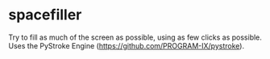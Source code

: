 spacefiller
===========

Try to fill as much of the screen as possible, using as few clicks as possible. Uses the PyStroke Engine (https://github.com/PROGRAM-IX/pystroke).
